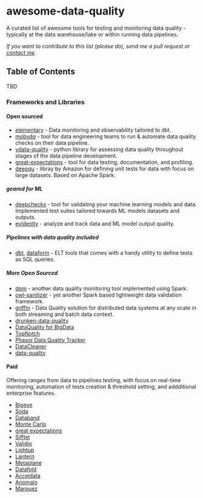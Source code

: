 # awesome-data-quality

A curated list of awesome tools for testing and monitoring data quality - typically at the data warehouse/lake or within running data pipelines.

_If you want to contribute to this list (please do), send me a pull request or [contact me](https://mobile.twitter.com/orikabeli)._



## Table of Contents
TBD
### Frameworks and Libraries
<!-- MarkdownTOC depth=4 -->
<!-- /MarkdownTOC -->

#### Open sourced
* [elementary](https://github.com/elementary-data/elementary) - Data monitoring and observability tailored to dbt.
* [mobydq](https://github.com/ubisoft/mobydq) -  tool for data engineering teams to run & automate data quality checks on their data pipeline.
* [ydata-quality](https://github.com/ydataai/ydata-quality) - python library for assessing data quality throughout stages of the data pipeline development.
* [great-expectations](https://github.com/great-expectations/great_expectations) - tool for data testing, documentation, and profiling.
* [deepqu](https://github.com/awslabs/python-deequ) - libray by Amazon for defining unit tests for data with focus on large datasets. Based on Apache Spark.

##### geared for ML
* [deepchecks](https://github.com/deepchecks/deepchecks) - tool for validating your machine learning models and data. Implemented test suites tailored towards ML models datasets and outputs.
* [evidently](https://github.com/evidentlyai/evidently) - analyze and track data and ML model output quality.

##### Pipelines with data quality included
* [dbt](https://docs.getdbt.com/docs/building-a-dbt-project/tests), [dataform](https://dataform.co/blog/data-assertions) - ELT tools that comes with a handy utility to define tests as SQL queries.

##### More Open Sourced
* [dqm](https://github.com/piotr-kalanski/data-quality-monitoring) - another data quality monitoring tool implemented using Spark.
* [owl-sanitizer](https://github.com/ronald-smith-angel/owl-data-sanitizer) - yet another Spark based lightweight data validation framework.
* [griffin](https://github.com/apache/griffin) - Data Quality solution for distributed data systems at any scale in both streaming and batch data context. 
* [drunken-data-quality](https://github.com/FRosner/drunken-data-quality)
* [DataQuality for BigData](https://github.com/agile-lab-dev/DataQuality)
* [TopNotch](https://github.com/blackrock/TopNotch)
* [Phasor Data Quality Tracker](https://github.com/GridProtectionAlliance/pdqtracker)
* [DataCleaner](https://github.com/datacleaner/DataCleaner)
* [data-quality](https://github.com/Talend/data-quality) 

#### Paid
Offering ranges from data to pipelines testing, with focus on real-time monitoring, automation of tests creation & threshold setting, and addditional enterprise features.
* [Bigeye](www.bigeye.com)
* [Soda](www.soda.io)
* [Databand](databand.ai)
* [Monte Carlo](www.montecarlodata.com)
* [great expectations](greatexpectations.io)
* [Sifflet](www.siffletapp.com)
* [Validio](www.validio.io)
* [Lightup](www.lightup.ai)
* [Lantern](www.lantern.so)
* [Metaplane](metaplane.dev)
* [Datafold](www.datafold.com)
* [Acceldata](www.acceldata.io)
* [Anomalo](www.anomalo.com)
* [Marquez](marquezproject.github.io)
